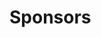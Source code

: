 # Sponsors

<div>

<figure><img src="../../../../../../.gitbook/assets/D0001.png" alt=""><figcaption></figcaption></figure>

 

<figure><img src="../../../../../../.gitbook/assets/D0002.png" alt=""><figcaption></figcaption></figure>

 

<figure><img src="../../../../../../.gitbook/assets/D0003.png" alt=""><figcaption></figcaption></figure>

 

<figure><img src="../../../../../../.gitbook/assets/D0004.png" alt=""><figcaption></figcaption></figure>

 

<figure><img src="../../../../../../.gitbook/assets/D0005.png" alt=""><figcaption></figcaption></figure>

 

<figure><img src="../../../../../../.gitbook/assets/D0006.png" alt=""><figcaption></figcaption></figure>

 

<figure><img src="../../../../../../.gitbook/assets/D0007.png" alt=""><figcaption></figcaption></figure>

 

<figure><img src="../../../../../../.gitbook/assets/D0008.png" alt=""><figcaption></figcaption></figure>

 

<figure><img src="../../../../../../.gitbook/assets/D0009.png" alt=""><figcaption></figcaption></figure>

 

<figure><img src="../../../../../../.gitbook/assets/D0010.png" alt=""><figcaption></figcaption></figure>

 

<figure><img src="../../../../../../.gitbook/assets/D0011.png" alt=""><figcaption></figcaption></figure>

 

<figure><img src="../../../../../../.gitbook/assets/D0012.png" alt=""><figcaption></figcaption></figure>

 

<figure><img src="../../../../../../.gitbook/assets/D0013.png" alt=""><figcaption></figcaption></figure>

 

<figure><img src="../../../../../../.gitbook/assets/D0014.png" alt=""><figcaption></figcaption></figure>

 

<figure><img src="../../../../../../.gitbook/assets/D0015.png" alt=""><figcaption></figcaption></figure>

</div>
